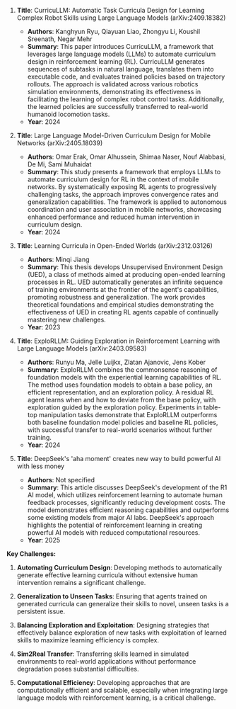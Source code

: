 1. **Title**: CurricuLLM: Automatic Task Curricula Design for Learning Complex Robot Skills using Large Language Models (arXiv:2409.18382)
   - **Authors**: Kanghyun Ryu, Qiayuan Liao, Zhongyu Li, Koushil Sreenath, Negar Mehr
   - **Summary**: This paper introduces CurricuLLM, a framework that leverages large language models (LLMs) to automate curriculum design in reinforcement learning (RL). CurricuLLM generates sequences of subtasks in natural language, translates them into executable code, and evaluates trained policies based on trajectory rollouts. The approach is validated across various robotics simulation environments, demonstrating its effectiveness in facilitating the learning of complex robot control tasks. Additionally, the learned policies are successfully transferred to real-world humanoid locomotion tasks.
   - **Year**: 2024

2. **Title**: Large Language Model-Driven Curriculum Design for Mobile Networks (arXiv:2405.18039)
   - **Authors**: Omar Erak, Omar Alhussein, Shimaa Naser, Nouf Alabbasi, De Mi, Sami Muhaidat
   - **Summary**: This study presents a framework that employs LLMs to automate curriculum design for RL in the context of mobile networks. By systematically exposing RL agents to progressively challenging tasks, the approach improves convergence rates and generalization capabilities. The framework is applied to autonomous coordination and user association in mobile networks, showcasing enhanced performance and reduced human intervention in curriculum design.
   - **Year**: 2024

3. **Title**: Learning Curricula in Open-Ended Worlds (arXiv:2312.03126)
   - **Authors**: Minqi Jiang
   - **Summary**: This thesis develops Unsupervised Environment Design (UED), a class of methods aimed at producing open-ended learning processes in RL. UED automatically generates an infinite sequence of training environments at the frontier of the agent's capabilities, promoting robustness and generalization. The work provides theoretical foundations and empirical studies demonstrating the effectiveness of UED in creating RL agents capable of continually mastering new challenges.
   - **Year**: 2023

4. **Title**: ExploRLLM: Guiding Exploration in Reinforcement Learning with Large Language Models (arXiv:2403.09583)
   - **Authors**: Runyu Ma, Jelle Luijkx, Zlatan Ajanovic, Jens Kober
   - **Summary**: ExploRLLM combines the commonsense reasoning of foundation models with the experiential learning capabilities of RL. The method uses foundation models to obtain a base policy, an efficient representation, and an exploration policy. A residual RL agent learns when and how to deviate from the base policy, with exploration guided by the exploration policy. Experiments in table-top manipulation tasks demonstrate that ExploRLLM outperforms both baseline foundation model policies and baseline RL policies, with successful transfer to real-world scenarios without further training.
   - **Year**: 2024

5. **Title**: DeepSeek's 'aha moment' creates new way to build powerful AI with less money
   - **Authors**: Not specified
   - **Summary**: This article discusses DeepSeek's development of the R1 AI model, which utilizes reinforcement learning to automate human feedback processes, significantly reducing development costs. The model demonstrates efficient reasoning capabilities and outperforms some existing models from major AI labs. DeepSeek's approach highlights the potential of reinforcement learning in creating powerful AI models with reduced computational resources.
   - **Year**: 2025

**Key Challenges:**

1. **Automating Curriculum Design**: Developing methods to automatically generate effective learning curricula without extensive human intervention remains a significant challenge.

2. **Generalization to Unseen Tasks**: Ensuring that agents trained on generated curricula can generalize their skills to novel, unseen tasks is a persistent issue.

3. **Balancing Exploration and Exploitation**: Designing strategies that effectively balance exploration of new tasks with exploitation of learned skills to maximize learning efficiency is complex.

4. **Sim2Real Transfer**: Transferring skills learned in simulated environments to real-world applications without performance degradation poses substantial difficulties.

5. **Computational Efficiency**: Developing approaches that are computationally efficient and scalable, especially when integrating large language models with reinforcement learning, is a critical challenge. 